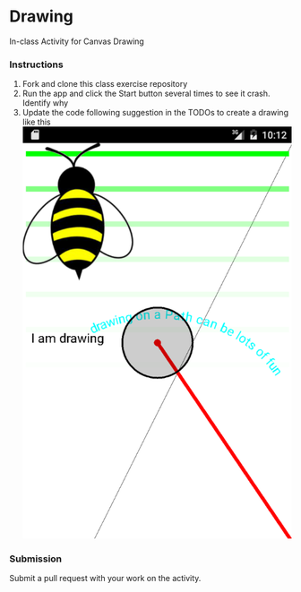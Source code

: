 # Drawing
In-class Activity for Canvas Drawing

### Instructions
1. Fork and clone this class exercise repository 
2. Run the app and click the Start button several times to see it crash. Identify why 
3. Update the code following suggestion in the TODOs to create a drawing like this
![Android Screenshot with various drawn images](drawing.png?raw=true "Drawing Screenshot")

### Submission
Submit a pull request with your work on the activity.